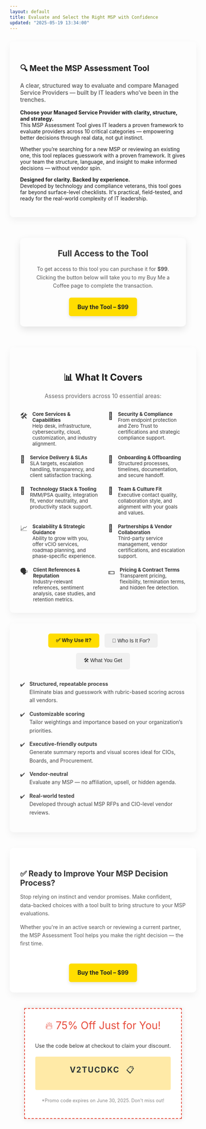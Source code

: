 ```yaml
---
layout: default
title: Evaluate and Select the Right MSP with Confidence
updated: "2025-05-19 13:34:00"
---
```



<style>
    .intro-card {
  max-width: 900px;
  margin: 2em auto;
  padding: 2em;
  background-color: #fdfdfd;
  border-radius: 10px;
  box-shadow: 0 8px 20px rgba(0,0,0,0.05);

}

.intro-card h2 {
  font-size: 1.6em;
  margin-bottom: 0.5em;
  color: #333;
  text-align: center;
}

.intro-card .lead {
  font-size: 1.1em;
  font-weight: 500;
  color: #555;
  margin-bottom: 1em;
}

</style>

<section class="intro-card">
  <h1>🔍 Meet the MSP Assessment Tool</h1>
  <p class="lead">
    A clear, structured way to evaluate and compare Managed Service Providers — built by IT leaders who’ve been in the trenches.
  </p>
  <p><strong>Choose your Managed Service Provider with clarity, structure, and strategy.</strong><br />
This MSP Assessment Tool gives IT leaders a proven framework to evaluate providers across 10 critical categories — empowering better decisions through real data, not gut instinct.
  <p>
    Whether you’re searching for a new MSP or reviewing an existing one, this tool replaces guesswork with a proven framework. It gives your team the structure, language, and insight to make informed decisions — without vendor spin.
  </p>
  <p><strong>Designed for clarity. Backed by experience.</strong><br>
    Developed by technology and compliance veterans, this tool goes far beyond surface-level checklists. It's practical, field-tested, and ready for the real-world complexity of IT leadership.
  </p>
</section>


<style>    
.services-container {
  display: flex;
  flex-direction: column;
  align-items: center;
  padding: 2em;
}

.service-card {
  background-color: #fdfdfd;
  border-radius: 10px;
  box-shadow: 0 8px 20px rgba(0, 0, 0, 0.1);
  padding: 2em;
  max-width: 500px;
  text-align: center;
  margin-bottom: 2em;
}

.service-title {
  margin-top: 0;
  font-size: 1.6em;
  color: #333;
}

.service-description {
  font-size: 1em;
  line-height: 1.6;
  color: #555;
  margin-bottom: 1.5em;
}

.purchase-btn {
  display: inline-block;
  background-color: #ffdd00;
  color: #222;
  padding: 1em 1.5em;
  border-radius: 6px;
  text-decoration: none;
  font-weight: bold;
  font-size: 1.1em;
  box-shadow: 0 4px 10px rgba(0, 0, 0, 0.1);
  transition: all 0.3s ease;
}

.purchase-btn:hover {
  background-color: #ffc400;
  box-shadow: 0 6px 14px rgba(0, 0, 0, 0.15);
  transform: translateY(-2px);
}

    </style>

<div class="services-container">
  <div class="service-card">
    <h2 class="service-title">Full Access to the Tool</h2>
    <p class="service-description">
      To get access to this tool you can purchase it for <strong>$99</strong>.
      Clicking the button below will take you to my Buy Me a Coffee page to complete the transaction.
    </p>
    <a href="https://www.buymeacoffee.com/sswrighton/e/410060" target="_blank" class="purchase-btn">
      Buy the Tool – $99
    </a>
  </div>
</div>




<style>
    .coverage-section {
  max-width: 900px;
  margin: 0 auto;
  padding: 2em;
  background: ##fdfdfd;
  border-radius: 10px;
  box-shadow: 0 8px 20px rgba(0, 0, 0, 0.05);
}

.coverage-section h2 {
  text-align: center;
  font-size: 1.8em;
  margin-bottom: 0.5em;
}

.coverage-intro {
  text-align: center;
  margin-bottom: 2em;
  font-size: 1.1em;
  color: #666;
}

.coverage-grid {
  display: grid;
  grid-template-columns: 1fr 1fr;
  gap: 1.5em 2em;
}

.coverage-item {
  display: flex;
  align-items: flex-start;
  gap: 1em;
  font-size: 0.95em;
  color: #333;
}

.coverage-icon {
  font-size: 1.5em;
  line-height: 1;
  flex-shrink: 0;
  margin-top: 0.2em;
}

</style>

<section class="coverage-section">
  <h2>📊 What It Covers</h2>
  <p class="coverage-intro">Assess providers across 10 essential areas:</p>

  <div class="coverage-grid">
    <div class="coverage-item">
      <span class="coverage-icon">🛠️</span>
      <div>
        <strong>Core Services & Capabilities</strong><br>
        Help desk, infrastructure, cybersecurity, cloud, customization, and industry alignment.
      </div>
    </div>
    <div class="coverage-item">
      <span class="coverage-icon">🔐</span>
      <div>
        <strong>Security & Compliance</strong><br>
        From endpoint protection and Zero Trust to certifications and strategic compliance support.
      </div>
    </div>
    <div class="coverage-item">
      <span class="coverage-icon">📄</span>
      <div>
        <strong>Service Delivery & SLAs</strong><br>
        SLA targets, escalation handling, transparency, and client satisfaction tracking.
      </div>
    </div>
    <div class="coverage-item">
      <span class="coverage-icon">🧳</span>
      <div>
        <strong>Onboarding & Offboarding</strong><br>
        Structured processes, timelines, documentation, and secure handoff.
      </div>
    </div>
    <div class="coverage-item">
      <span class="coverage-icon">🧰</span>
      <div>
        <strong>Technology Stack & Tooling</strong><br>
        RMM/PSA quality, integration fit, vendor neutrality, and productivity stack support.
      </div>
    </div>
    <div class="coverage-item">
      <span class="coverage-icon">🤝</span>
      <div>
        <strong>Team & Culture Fit</strong><br>
        Executive contact quality, collaboration style, and alignment with your goals and values.
      </div>
    </div>
    <div class="coverage-item">
      <span class="coverage-icon">📈</span>
      <div>
        <strong>Scalability & Strategic Guidance</strong><br>
        Ability to grow with you, offer vCIO services, roadmap planning, and phase-specific experience.
      </div>
    </div>
    <div class="coverage-item">
      <span class="coverage-icon">🔗</span>
      <div>
        <strong>Partnerships & Vendor Collaboration</strong><br>
        Third-party service management, vendor certifications, and escalation support.
      </div>
    </div>
    <div class="coverage-item">
      <span class="coverage-icon">🗣️</span>
      <div>
        <strong>Client References & Reputation</strong><br>
        Industry-relevant references, sentiment analysis, case studies, and retention metrics.
      </div>
    </div>
    <div class="coverage-item">
      <span class="coverage-icon">💵</span>
      <div>
        <strong>Pricing & Contract Terms</strong><br>
        Transparent pricing, flexibility, termination terms, and hidden fee detection.
      </div>
    </div>
  </div>
</section>



<style>
    .tabbed-section {
  max-width: 900px;
  margin: 2em auto;
  padding: 2em;
  background: #fdfdfd;
  border-radius: 10px;
  box-shadow: 0 8px 20px rgba(0,0,0,0.05);
}

.tab-buttons {
  display: flex;
  justify-content: center;
  margin-bottom: 2em;
  flex-wrap: wrap;
  gap: 1em;
}

.tab-btn {
  background: #f0f0f0;
  border: none;
  padding: 0.75em 1.5em;
  font-size: 1em;
  border-radius: 6px;
  cursor: pointer;
  color: #222;
  transition: background 0.3s;
}

.tab-btn.active {
  background: #ffdd00;
  font-weight: bold;
  color: #222;
}

.tab-content {
  display: none;
}

.tab-content.active {
  display: block;
}

.tab-content ul {
  list-style: none;
  padding: 0;
}

.tab-content ul li {
  margin-bottom: 1em;
  padding-left: 1.8em;
  position: relative;
  line-height: 1.6;
  color: #444;
}

.tab-content ul li::before {
  content: "✔️";
  position: absolute;
  left: 0;
  top: 0.1em;
}

</style>

<section class="tabbed-section">
  <div class="tab-buttons">
    <button class="tab-btn active" data-tab="why">✅ Why Use It?</button>
    <button class="tab-btn" data-tab="who">🧠 Who Is It For?</button>
    <button class="tab-btn" data-tab="what">🛠 What You Get</button>
  </div>

  <div class="tab-content active" id="tab-why">
    <ul>
      <li><strong>Structured, repeatable process</strong><br>Eliminate bias and guesswork with rubric-based scoring across all vendors.</li>
      <li><strong>Customizable scoring</strong><br>Tailor weightings and importance based on your organization’s priorities.</li>
      <li><strong>Executive-friendly outputs</strong><br>Generate summary reports and visual scores ideal for CIOs, Boards, and Procurement.</li>
      <li><strong>Vendor-neutral</strong><br>Evaluate any MSP — no affiliation, upsell, or hidden agenda.</li>
      <li><strong>Real-world tested</strong><br>Developed through actual MSP RFPs and CIO-level vendor reviews.</li>
    </ul>
  </div>

  <div class="tab-content" id="tab-who">
    <ul>
      <li><strong>CIOs & IT Directors</strong> evaluating MSP partnerships</li>
      <li><strong>Procurement teams</strong> comparing managed service proposals</li>
      <li><strong>IT consultants</strong> conducting vendor assessments for clients</li>
      <li><strong>Organizations</strong> planning a managed services transition</li>
    </ul>
  </div>

  <div class="tab-content" id="tab-what">
    <ul>
      <li>Interactive Excel workbook with embedded scoring logic</li>
      <li>Full scoring rubric with 1–5 scale definitions across all categories</li>
      <li>Guided questions for sales calls and reference checks</li>
      <li>Executive summary templates for internal reporting</li>
      <li>Free-text fields for qualitative notes and observations</li>
    </ul>
  </div>
</section>


<script>
  const tabButtons = document.querySelectorAll('.tab-btn');
  const tabContents = document.querySelectorAll('.tab-content');

  tabButtons.forEach(button => {
    button.addEventListener('click', () => {
      const target = button.getAttribute('data-tab');

      // Remove active classes
      tabButtons.forEach(btn => btn.classList.remove('active'));
      tabContents.forEach(tab => tab.classList.remove('active'));

      // Add active to selected
      button.classList.add('active');
      document.getElementById(`tab-${target}`).classList.add('active');
    });
  });
</script>

<style>
    .cta-split {
  display: flex;
  flex-wrap: wrap;
  justify-content: space-between;
  gap: 2em;
  background-color: #fff;
  padding: 2em;
  border-radius: 10px;
  box-shadow: 0 8px 20px rgba(0,0,0,0.05);
  max-width: 900px;
  margin: 3em auto;
  align-items: center;
}

.cta-text {
  flex: 1 1 65%;
}

.cta-text h2 {
  font-size: 1.5em;
  margin-bottom: 0.5em;
  color: #333;
}

.cta-text p {
  font-size: 1em;
  line-height: 1.6;
  color: #555;
  margin-bottom: 1em;
}

.cta-action {
  flex: 1 1 30%;
  text-align: center;
}

.purchase-btn {
  display: inline-block;
  background-color: #ffdd00;
  color: #222;
  padding: 1em 1.5em;
  border-radius: 6px;
  text-decoration: none;
  font-weight: bold;
  font-size: 1.1em;
  box-shadow: 0 4px 10px rgba(0,0,0,0.1);
  transition: all 0.3s ease;
}

.purchase-btn:hover {
  background-color: #ffc400;
  box-shadow: 0 6px 14px rgba(0,0,0,0.15);
  transform: translateY(-2px);
}

    </style>
<section class="cta-split">
    <div class="cta-text">
        <h2>✅ Ready to Improve Your MSP Decision Process?</h2>
        <p>
        Stop relying on instinct and vendor promises. Make confident, data-backed choices with a tool built to bring structure to your MSP evaluations.
        </p>
        <p>
        Whether you're in an active search or reviewing a current partner, the MSP Assessment Tool helps you make the right decision — the first time.
        </p>
    </div>
    <div class="cta-action">
        <a href="https://www.buymeacoffee.com/sswrightone/410060" target="_blank" class="purchase-btn">
            Buy the Tool – $99
        </a>
    </div>
</section>




 <style>
    

    .promo-banner {
      background-color: #fff;
      border: 2px dashed #e74c3c;
      color: #333;
      padding: 2em;
      text-align: center;
      max-width: 400px;
      box-shadow: 0 0 15px rgba(0,0,0,0.1);
    }

    .promo-banner .h1 {
      margin-top: 0;
      color: #e74c3c;
      font-size: 2em;
    }

    .promo-code {
      background-color: #ffeaa7;
      color: #2d3436;
      padding: 1em;
      font-weight: bold;
      font-size: 1.5em;
      margin: 1em 0;
      border-radius: 4px;
      letter-spacing: 2px;
    }

    .expiry-note {
      font-size: 0.9em;
      color: #888;
    }
    .promo-wrapper {
  display: flex;
  justify-content: center;
  align-items: center;
}
.copy-btn {
  background: none;
  border: none;
  cursor: pointer;
  font-size: 1em;
  margin-left: 0.5em;
  padding: 0;
  color: #2d3436;
}

.copy-btn:hover {
  color: #e74c3c;
}
.copy-feedback {
  margin-left: 0.5em;
  color: #27ae60;
  font-size: 0.5em;
  opacity: 0;
  visibility: hidden;
  transition: opacity 0.3s ease;
}

.copy-feedback.visible {
  opacity: 1;
  visibility: visible;
}
  </style>

<div class="promo-wrapper">

<div class="promo-banner">
    <p class="h1">🔥 75% Off Just for You!</p>
    <p>Use the code below at checkout to claim your discount.</p>
    <div class="promo-code">V2TUCDKC
    <button class="copy-btn" onclick="copyCode()" title="Copy to clipboard">📋</button>
    <span class="copy-feedback" id="copy-feedback"><br />Copied!</span>
    </div>
    <p class="expiry-note">*Promo code expires on June 30, 2025. Don't miss out!</p>

</div>
</div>

<script>
    const feedback = document.getElementById('copy-feedback');
    function copyCode() {
        const codeText = 'V2TUCDKC';
        navigator.clipboard.writeText(codeText).then(() => {
            feedback.classList.add('visible');
            setTimeout(() => {
                            feedback.classList.remove('visible');
                        }, 1500);
        }).catch(err => {
            console.error('Failed to copy: ', err);
        });
    }
</script>